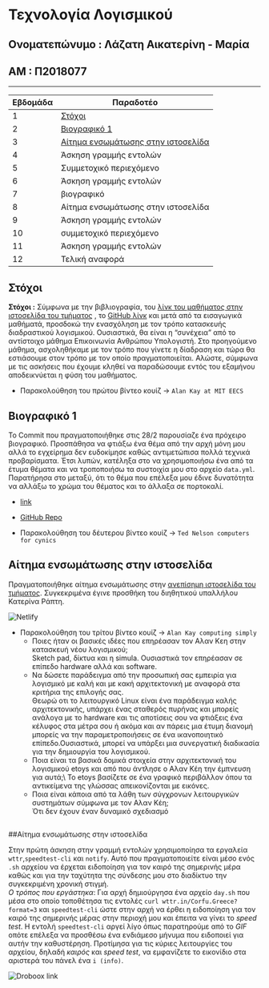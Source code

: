 <h1> Τεχνολογία Λογισμικού </h1>

<h2> Ονοματεπώνυμο : Λάζατη Αικατερίνη - Μαρία</h2>
<h2> ΑΜ : Π2018077</h2>

--------------------------------------------------------------------------------------------------------------------------------------------------------------------

| Εβδομάδα | Παραδοτέο |
| --- | --- |
| 1 | [Στόχοι](#Στόχοι) |
| 2 | [Βιογραφικό 1](#Βιογραφικό-1) |
| 3 | [Αίτημα ενσωμάτωσης στην ιστοσελίδα](#Αίτημα-ενσωμάτωσης-στην-ιστοσελίδα) |
| 4 | Άσκηση γραμμής εντολών |
| 5 | Συμμετοχικό περιεχόμενο |
| 6 | Άσκηση γραμμής εντολών |
| 7 | βιογραφικό |
| 8 | Αίτημα ενσωμάτωσης στην ιστοσελίδα |
| 9 | Άσκηση γραμμής εντολών |
| 10 | συμμετοχικό περιεχόμενο |
| 11 | Άσκηση γραμμής εντολών |
| 12 | Τελική αναφορά |

##
## Στόχοι

**Στόχοι :**
Σύμφωνα με την βιβλιογραφία, του [λίνκ του μαθήματος στην ιστοσελίδα του τμήματος](https://di.ionio.gr/gr/studies/undergraduate-studies/courses/614/) , το [GitHub λίνκ](https://github.com/courses-ionio/sw) και μετά από τα εισαγωγικά μαθήματά, προσδοκώ την ενασχόληση με τον τρόπο κατασκευής διαδραστικού λογισμικού. Ουσιαστικά, θα είναι η “συνέχεια” από το αντίστοιχο μάθημα Επικοινωνία Ανθρώπου Υπολογιστή. Στο προηγούμενο μάθημα, ασχοληθήκαμε με τον τρόπο που γίνετε η δίαδραση  και τώρα θα εστιάσουμε στον τρόπο με τον οποίο πραγματοποιείται. Αλώστε, σύμφωνα με τις ασκήσεις που έχουμε κληθεί να παραδώσουμε εντός του εξαμήνου αποδεικνύεται η φύση του μαθήματος.

* Παρακολούθηση του πρώτου βίντεο κουίζ -> `Alan Kay at MIT EECS` 


##
## Βιογραφικό 1 

Το Commit που πραγματοποιήθηκε στις 28/2 παρουσίαζε ένα πρόχειρο βιογραφικό. Προσπάθησα να φτιάξω ένα θέμα από την αρχή μόνη μου αλλά το εγχείρημα δεν ευδοκίμησε καθώς αντιμετώπισα πολλά τεχνικά προβαρίσματα. Έτσι λυπών, κατέληξα στο να χρησιμοποιήσω ένα από τα έτυμα θέματα και να τροποποιήσω τα συστοιχία μου στο αρχείο `data.yml`. Παρατήρησα στο μεταξύ, ότι το θέμα που επέλεξα μου έδινε δυνατότητα να αλλάξω το χρώμα του θέματος και το άλλαξα σε πορτοκαλί.  

* [link](https://katerinalaz.github.io/online-cv/)
* [GitHub Repo](https://github.com/KaterinaLaz/online-cv)


* Παρακολούθηση του δέυτερου βίντεο κουίζ -> `Τed Νelson computers for cynics ` 


##
## Αίτημα ενσωμάτωσης στην ιστοσελίδα

Πραγματοποιήθηκε αίτημα ενσωμάτωσης στην [ανεπίσημη ιστοσελίδα του τμήματος](https://epic-hamilton-da9ac8.netlify.app/). Συγκεκριμένα έγινε προσθήκη του διηθητικού υπαλλήλου Κατερίνα Ράπτη.  

 ![Netlify](https://quirky-jennings-23151c.netlify.app/people/)

* Παρακολούθηση του τρίτου βίντεο κουίζ -> `Alan Kay computing simply  ` 
  * Ποιες ήταν οι βασικές ιδέες που επηρέασαν τον Αλαν Κεη στην κατασκευή νέου λογισμικού;\
Sketch pad, δίκτυα και η simula. Ουσιαστικά τον επηρέασαν σε επίπεδο hardware αλλά και software.
  * Να δώσετε παράδειγμα από την προσωπική σας εμπειρία για λογισμικό με καλή και με κακή αρχιτεκτονική με αναφορά στα κριτήρια της επιλογής σας.\
Θεωρώ οτι το λειτουργικό Linux είναι ένα παράδειγμα καλής αρχιτεκτονικής, υπάρχει ένας σταθερός πυρήνας και μπορείς  ανάλογα με το hardware και τις αποτίσεις σου να φτιάξεις ένα κέλυφος στα μέτρα σου ή ακόμα και αν πάρεις μια έτυμη διανομή μπορείς να την παραμετροποιήσεις σε ένα ικανοποιητικό επίπεδο.Ουσιαστικά, μπορεί να υπάρξει μια συνεργατική διαδικασία για την δημιουργία του λογισμικού. 
  * Ποια είναι τα βασικά δομικά στοιχεία στην αρχιτεκτονική του λογισμικού etoys και από που άντλησε ο Αλαν Κέη την έμπνευση για αυτά;\ 
To etoys βασίζετε σε ένα γραφικό περιβάλλον όπου τα αντικείμενα της γλώσσας απεικονίζονται με εικόνες. 
  * Ποια είναι κάποια από τα λάθη των σύγχρονων λειτουργικών συστημάτων σύμφωνα με τον Αλαν Κέη; \
Ότι δεν έχουν έναν δυναμικό σχεδιασμό 

##
##Αίτημα ενσωμάτωσης στην ιστοσελίδα

Στην πρώτη άσκηση στην γραμμή εντολών χρησιμοποίησα τα εργαλεία `wttr`,`speedtest-cli` και `notify`. Αυτό που πραγματοποιείτε είναι μέσο ενός `.sh` αρχείου να έρχεται ειδοποίηση για τον καιρό της σημερινής μέρα καθώς και για την ταχύτητα της σύνδεσης μου στο διαδίκτυο την συγκεκριμένη χρονική στιγμή.\
*Ο τρόπος που εργάστηκα*: Για αρχή δημιούργησα ένα αρχείο `day.sh` που μέσα στο οποίο τοποθέτησα τις εντολές  `curl wttr.in/Corfu.Greece?format=3` και `speedtest-cli` ώστε στην αρχή να έρθει η ειδοποίηση για τον καιρό της σημερινής μέρας στην περιοχή μου και έπειτα να γίνει το *speed test*. Η εντολή `speedtest-cli` αργεί λίγο όπως παρατηρούμε από το *GIF* οπότε επέλεξα να προσθέσω ένα ενδιάμεσο μήνυμα που ειδοποιεί για αυτήν την καθυστέρηση. Προτίμησα για τις  κύριες λειτουργίες του αρχείου, δηλαδή *καιρός* και *speed test*, να εμφανίζετε το εικονίδιο στα αριστερά του πάνελ ένα `i (info)`.   

 ![Droboox link](https://www.dropbox.com/s/5x6hfmrrdp6ndw6/simplescreenrecorder-2021-03-14.gif?dl=0)

